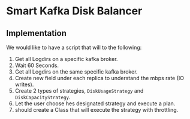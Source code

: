 # Smart Kafka Disk Balancer
## Implementation
We would like to have a script that will to the following:
1. Get all Logdirs on a specific kafka broker.
2. Wait 60 Seconds.
3. Get all Logdirs on the same specific kafka broker.
4. Create new field under each replica to understand the mbps rate (IO writes).
5. Create 2 types of strategies, `DiskUsageStrategy` and `DiskCapacityStrategy`.
6. Let the user choose hes designated strategy and execute a plan.
7. should create a Class that will execute the strategy with throttling.

